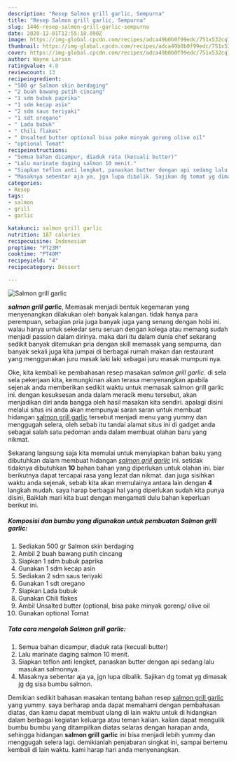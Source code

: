 ```yaml
---
description: "Resep Salmon grill garlic, Sempurna"
title: "Resep Salmon grill garlic, Sempurna"
slug: 1446-resep-salmon-grill-garlic-sempurna
date: 2020-12-01T12:55:18.090Z
image: https://img-global.cpcdn.com/recipes/adca49b0b0f99edc/751x532cq70/salmon-grill-garlic-foto-resep-utama.jpg
thumbnail: https://img-global.cpcdn.com/recipes/adca49b0b0f99edc/751x532cq70/salmon-grill-garlic-foto-resep-utama.jpg
cover: https://img-global.cpcdn.com/recipes/adca49b0b0f99edc/751x532cq70/salmon-grill-garlic-foto-resep-utama.jpg
author: Wayne Larson
ratingvalue: 4.8
reviewcount: 13
recipeingredient:
- "500 gr Salmon skin berdaging"
- "2 buah bawang putih cincang"
- "1 sdm bubuk paprika"
- "1 sdm kecap asin"
- "2 sdm saus teriyaki"
- "1 sdt oregano"
- " Lada bubuk"
- " Chili flakes"
- " Unsalted butter optional bisa pake minyak goreng olive oil"
- "optional Tomat"
recipeinstructions:
- "Semua bahan dicampur, diaduk rata (kecuali butter)"
- "Lalu marinate daging salmon 10 menit."
- "Siapkan teflon anti lengket, panaskan butter dengan api sedang lalu masukan salmonnya."
- "Masaknya sebentar aja ya, jgn lupa dibalik. Sajikan dg tomat yg dimasak jg dg sisa bumbu salmon."
categories:
- Resep
tags:
- salmon
- grill
- garlic

katakunci: salmon grill garlic 
nutrition: 187 calories
recipecuisine: Indonesian
preptime: "PT23M"
cooktime: "PT40M"
recipeyield: "4"
recipecategory: Dessert

---
```



![Salmon grill garlic](https://img-global.cpcdn.com/recipes/adca49b0b0f99edc/751x532cq70/salmon-grill-garlic-foto-resep-utama.jpg)

<b><i>salmon grill garlic</i></b>, Memasak menjadi bentuk kegemaran yang menyenangkan dilakukan oleh banyak kalangan. tidak hanya para perempuan, sebagian pria juga banyak juga yang senang dengan hobi ini. walau hanya untuk sekedar seru seruan dengan kolega atau memang sudah menjadi passion dalam dirinya. maka dari itu dalam dunia chef sekarang sedikit banyak ditemukan pria dengan skill memasak yang sempurna, dan banyak sekali juga kita jumpai di berbagai rumah makan dan restaurant yang menggunakan juru masak laki laki sebagai juru masak mumpuni nya.



Oke, kita kembali ke pembahasan resep masakan <i>salmon grill garlic</i>. di sela sela pekerjaan kita, kemungkinan akan terasa menyenangkan apabila sejenak anda memberikan sedikit waktu untuk memasak salmon grill garlic ini. dengan kesuksesan anda dalam meracik menu tersebut, akan menjadikan diri anda bangga oleh hasil masakan kita sendiri. apalagi disini melalui situs ini anda akan mempunyai saran saran untuk membuat hidangan <u>salmon grill garlic</u> tersebut menjadi menu yang yummy dan menggugah selera, oleh sebab itu tandai alamat situs ini di gadget anda sebagai salah satu pedoman anda dalam membuat olahan baru yang nikmat.


Sekarang langsung saja kita memulai untuk menyiapkan bahan baku yang dibutuhkan dalam membuat hidangan <u><i>salmon grill garlic</i></u> ini. setidak tidaknya dibutuhkan <b>10</b> bahan bahan yang diperlukan untuk olahan ini. biar berikutnya dapat tercapai rasa yang lezat dan nikmat. dan juga sisihkan waktu anda sejenak, sebab kita akan memulainya antara lain dengan <b>4</b> langkah mudah. saya harap berbagai hal yang diperlukan sudah kita punya disini, Baiklah mari kita buat dengan mengamati dulu bahan keperluan berikut ini.

<!--inarticleads1-->

##### Komposisi dan bumbu yang digunakan untuk pembuatan Salmon grill garlic:

1. Sediakan 500 gr Salmon skin berdaging
1. Ambil 2 buah bawang putih cincang
1. Siapkan 1 sdm bubuk paprika
1. Gunakan 1 sdm kecap asin
1. Sediakan 2 sdm saus teriyaki
1. Gunakan 1 sdt oregano
1. Siapkan  Lada bubuk
1. Gunakan  Chili flakes
1. Ambil  Unsalted butter (optional, bisa pake minyak goreng/ olive oil
1. Gunakan optional Tomat




<!--inarticleads2-->

##### Tata cara mengolah Salmon grill garlic:

1. Semua bahan dicampur, diaduk rata (kecuali butter)
1. Lalu marinate daging salmon 10 menit.
1. Siapkan teflon anti lengket, panaskan butter dengan api sedang lalu masukan salmonnya.
1. Masaknya sebentar aja ya, jgn lupa dibalik. Sajikan dg tomat yg dimasak jg dg sisa bumbu salmon.




Demikian sedikit bahasan masakan tentang bahan resep <u>salmon grill garlic</u> yang yummy. saya berharap anda dapat memahami dengan pembahasan diatas, dan kamu dapat membuat ulang di lain waktu untuk di hidangkan dalam berbagai kegiatan keluarga atau teman kalian. kalian dapat mengulik bumbu bumbu yang ditampilkan diatas selaras dengan harapan anda, sehingga hidangan <b>salmon grill garlic</b> ini bisa menjadi lebih yummy dan menggugah selera lagi. demikianlah penjabaran singkat ini, sampai bertemu kembali di lain waktu. kami harap hari anda menyenangkan.
